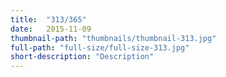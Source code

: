 ```yaml
---
title:  "313/365"
date:   2015-11-09
thumbnail-path: "thumbnails/thumbnail-313.jpg"
full-path: "full-size/full-size-313.jpg"
short-description: "Description"
---
```

